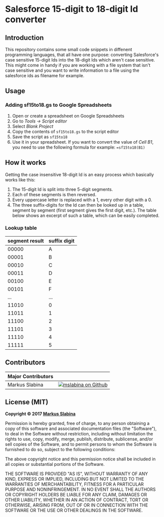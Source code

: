 # Salesforce 15-digit to 18-digit Id converter

## Introduction

This repository contains some small code snippets in diffenent programming languages, that all have one purpose: converting Salesforce's case sensitive 15-digit Ids into the 18-digit Ids which aren't case sensitive. This might come in handy if you are working with a file system that isn't case sensitive and you want to write information to a file using the salesforce ids as filename for example.

## Usage

### Adding sf15to18.gs to Google Spreadsheets 

1. Open or create a spreadsheet on Google Spreadsheets
2. Go to *Tools -> Script editor*
3. Select *Blank Project*
4. Copy the contents of `sf15to18.gs` to the script editor
5. Save the script as `sf15to18`
6. Use it in your spreadsheet. If you want to convert the value of *Cell B1*, you need to use the following formula for example: `=sf15to18(B1)`

## How it works

Getting the case insensitive 18-digit Id is an easy process which basically works like this:

1. The 15-digit Id is split into three 5-digit segments.
2. Each of these segments is then reversed.
3. Every uppercase letter is replaced with a 1, every other digit with a 0.
4. The three suffix-digits for the Id can then be looked up in a table, segment by segment (first segment gives the first digit, etc.). The table below shows an excerpt of such a table, which can be easily completed.

### Lookup table

| segment result | suffix digit |
|---|---|
| 00000 | A |
| 00001 | B |
| 00010 | C |
| 00011 | D |
| 00100 | E |
| 00101 | F |
| ... | ... |
| 11010 | 0 |
| 11011 | 1 |
| 11100 | 2 |
| 11101 | 3 |
| 11110 | 4 |
| 11111 | 5 |

## Contributors

|Major Contributors | |
|:----|----:|
|Markus Slabina |[![mslabina on Github](https://raw.githubusercontent.com/ExactTarget/fuelux/gh-pages/invertocat-sm.png)](https://github.com/mslabina) |

## License (MIT)

__Copyright © 2017 [Markus Slabina](https://github.com/mslabina)__

Permission is hereby granted, free of charge, to any person obtaining a copy of this software and associated documentation files (the "Software"), to deal in the Software without restriction, including without limitation the rights to use, copy, modify, merge, publish, distribute, sublicense, and/or sell copies of the Software, and to permit persons to whom the Software is furnished to do so, subject to the following conditions:

The above copyright notice and this permission notice shall be included in all copies or substantial portions of the Software.

THE SOFTWARE IS PROVIDED "AS IS", WITHOUT WARRANTY OF ANY KIND, EXPRESS OR IMPLIED, INCLUDING BUT NOT LIMITED TO THE WARRANTIES OF MERCHANTABILITY, FITNESS FOR A PARTICULAR PURPOSE AND NONINFRINGEMENT. IN NO EVENT SHALL THE AUTHORS OR COPYRIGHT HOLDERS BE LIABLE FOR ANY CLAIM, DAMAGES OR OTHER LIABILITY, WHETHER IN AN ACTION OF CONTRACT, TORT OR OTHERWISE, ARISING FROM, OUT OF OR IN CONNECTION WITH THE SOFTWARE OR THE USE OR OTHER DEALINGS IN THE SOFTWARE.